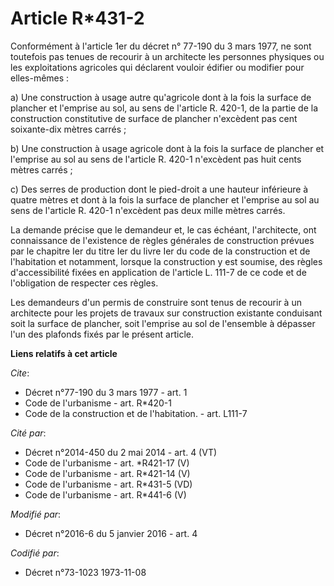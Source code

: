 # Article R*431-2

Conformément à l'article 1er du décret n° 77-190 du 3 mars 1977, ne sont toutefois pas tenues de recourir à un architecte les
personnes physiques ou les       exploitations agricoles qui déclarent vouloir édifier ou modifier pour elles-mêmes : 

a) Une construction à usage autre qu'agricole dont à la fois la surface de plancher et l'emprise au sol, au sens de l'article
R. 420-1, de la partie de la construction constitutive de surface de plancher n'excèdent pas cent soixante-dix mètres
carrés ; 

b) Une construction à usage agricole dont à la fois la surface de plancher et l'emprise au sol au sens de l'article R. 420-1
n'excèdent pas huit cents mètres carrés ; 

c) Des serres de production dont le pied-droit a une hauteur inférieure à quatre mètres et dont à la fois la surface de
plancher et l'emprise au sol au sens de l'article R. 420-1 n'excèdent pas deux mille mètres carrés. 

La demande précise que le demandeur et, le cas échéant, l'architecte, ont connaissance de l'existence de règles générales de
construction prévues par le chapitre Ier du titre Ier du livre Ier du code de la construction et de l'habitation et
notamment, lorsque la construction y est soumise, des règles d'accessibilité fixées en application de l'article L. 111-7 de
ce code et de l'obligation de respecter ces règles. 

Les demandeurs d'un permis de construire sont tenus de recourir à un architecte pour les projets de travaux sur construction
existante conduisant soit la surface de plancher, soit l'emprise au sol de l'ensemble à dépasser l'un des plafonds fixés par
le présent article.

**Liens relatifs à cet article**

_Cite_:

  - Décret n°77-190 du 3 mars 1977 - art. 1
  - Code de l'urbanisme - art. R*420-1
  - Code de la construction et de l'habitation. - art. L111-7

_Cité par_:

  - Décret n°2014-450 du 2 mai 2014 - art. 4 (VT)
  - Code de l'urbanisme - art. *R421-17 (V)
  - Code de l'urbanisme - art. R*421-14 (V)
  - Code de l'urbanisme - art. R*431-5 (VD)
  - Code de l'urbanisme - art. R*441-6 (V)

_Modifié par_:

  - Décret n°2016-6 du 5 janvier 2016 - art. 4

_Codifié par_:

  - Décret n°73-1023 1973-11-08

